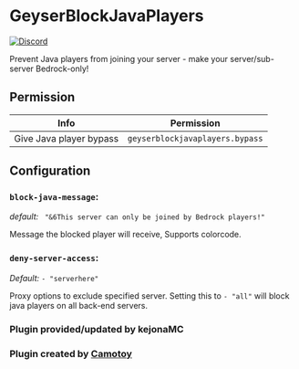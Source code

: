 # GeyserBlockJavaPlayers
[![Discord](https://img.shields.io/discord/853331530004299807?color=7289da&label=discord&logo=discord&logoColor=white)](https://discord.gg/M2SvqCu4e9)

Prevent Java players from joining your server - make your server/sub-server Bedrock-only!

## Permission

| Info                    | Permission                   |
|-------------------------|------------------------------|
| Give Java player bypass | `geyserblockjavaplayers.bypass` |


## Configuration

### `block-java-message`:
*default:* ` "&6This server can only be joined by Bedrock players!"`

Message the blocked player will receive, Supports colorcode.

### `deny-server-access`:
*Default:* `- "serverhere"`

Proxy options to exclude specified server. Setting this to `- "all"` will block java players on all back-end servers.


### Plugin provided/updated by kejonaMC
### Plugin created by [Camotoy](https://github.com/Camotoy)
